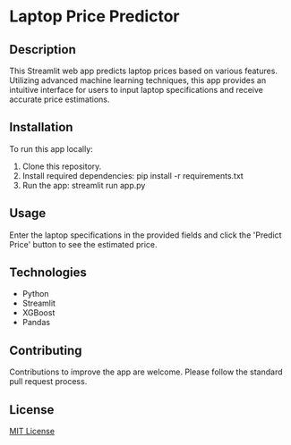 # Laptop Price Predictor

## Description
This Streamlit web app predicts laptop prices based on various features. Utilizing advanced machine learning techniques, this app provides an intuitive interface for users to input laptop specifications and receive accurate price estimations.

## Installation
To run this app locally:
1. Clone this repository.
2. Install required dependencies: pip install -r requirements.txt
3. Run the app: streamlit run app.py


## Usage
Enter the laptop specifications in the provided fields and click the 'Predict Price' button to see the estimated price.

## Technologies
- Python
- Streamlit
- XGBoost
- Pandas

## Contributing
Contributions to improve the app are welcome. Please follow the standard pull request process.

## License
[MIT License](LICENSE)



